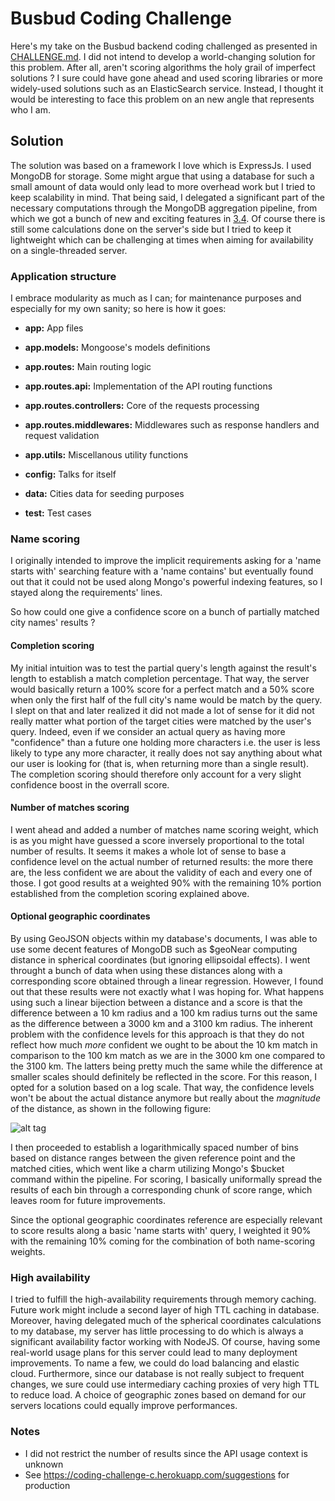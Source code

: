 # Busbud Coding Challenge

Here's my take on the Busbud backend coding challenged as presented in [CHALLENGE.md](CHALLENGE.md). I did not intend to develop a world-changing solution for this problem. After all, aren't scoring algorithms the holy grail of imperfect solutions ? I sure could have gone ahead and used scoring libraries or more widely-used solutions such as an ElasticSearch service. Instead, I thought it would be interesting to face this problem on an new angle that represents who I am.

## Solution

The solution was based on a framework I love which is ExpressJs. I used MongoDB for storage. Some might argue that using a database for such a small amount of data would only lead to more overhead work but I tried to keep scalability in mind. That being said, I delegated a significant part of the necessary computations through the MongoDB aggregation pipeline, from which we got a bunch of new and exciting features in [3.4](https://docs.mongodb.com/manual/release-notes/3.4/#aggregation). Of course there is still some calculations done on the server's side but I tried to keep it lightweight which can be challenging at times when aiming for availability on a single-threaded server.

### Application structure

I embrace modularity as much as I can; for maintenance purposes and especially for my own sanity; so here is how it goes:

* **app:**
    App files

* **app.models:**
    Mongoose's models definitions

* **app.routes:**
    Main routing logic

* **app.routes.api:**
    Implementation of the API routing functions

* **app.routes.controllers:**
    Core of the requests processing

* **app.routes.middlewares:**
    Middlewares such as response handlers and request validation

* **app.utils:**
    Miscellanous utility functions

* **config:**
    Talks for itself

* **data:**
    Cities data for seeding purposes

* **test:**
    Test cases

### Name scoring

I originally intended to improve the implicit requirements asking for a 'name starts with' searching feature with a 'name contains' but eventually found out that it could not be used along Mongo's powerful indexing features, so I stayed along the requirements' lines.

So how could one give a confidence score on a bunch of partially matched city names' results ?

#### Completion scoring

My initial intuition was to test the partial query's length against the result's length to establish a match completion percentage. That way, the server would basically return a 100% score for a perfect match and a 50% score when only the first half of the full city's name would be match by the query. I slept on that and later realized it did not made a lot of sense for it did not really matter what portion of the target cities were matched by the user's query. Indeed, even if we consider an actual query as having more "confidence" than a future one holding more characters i.e. the user is less likely to type any more character, it really does not say anything about what our user is looking for (that is, when returning more than a single result). The completion scoring should therefore only account for a very slight confidence boost in the overrall score.

#### Number of matches scoring

I went ahead and added a number of matches name scoring weight, which is as you might have guessed a score inversely proportional to the total number of results. It seems it makes a whole lot of sense to base a confidence level on the actual number of returned results: the more there are, the less confident we are about the validity of each and every one of those. I got good results at a weighted 90% with the remaining 10% portion established from the completion scoring explained above.

#### Optional geographic coordinates

By using GeoJSON objects within my database's documents, I was able to use some decent features of MongoDB such as $geoNear computing distance in spherical coordinates (but ignoring ellipsoidal effects). I went throught a bunch of data when using these distances along with a corresponding score obtained through a linear regression. However, I found out that these results were not exactly what I was hoping for. What happens using such a linear bijection between a distance and a score is that the difference between a 10 km radius and a 100 km radius turns out the same as the difference between a 3000 km and a 3100 km radius. The inherent problem with the confidence levels for this approach is that they do not reflect how much *more* confident we ought to be about the 10 km match in comparison to the 100 km match as we are in the 3000 km one compared to the 3100 km. The latters being pretty much the same while the difference at smaller scales should definitely be reflected in the score. For this reason, I opted for a solution based on a log scale. That way, the confidence levels won't be about the actual distance anymore but really about the *magnitude* of the distance, as shown in the following figure:

![alt tag](http://res.cloudinary.com/retrogamerz/image/upload/c_scale,w_400/v1494132311/joel/misc/logscale_radiuses.png)

I then proceeded to establish a logarithmically spaced number of bins based on distance ranges between the given reference point and the matched cities, which went like a charm utilizing Mongo's $bucket command within the pipeline. For scoring, I basically uniformally spread the results of each bin through a corresponding chunk of score range, which leaves room for future improvements.

Since the optional geographic coordinates reference are especially relevant to score results along a basic 'name starts with' query, I weighted it 90% with the remaining 10% coming for the combination of both name-scoring weights.

### High availability

I tried to fulfill the high-availability requirements through memory caching. Future work might include a second layer of high TTL caching in database. Moreover, having delegated much of the spherical coordinates calculations to my database, my server has little processing to do which is always a significant availability factor working with NodeJS. Of course, having some real-world usage plans for this server could lead to many deployment improvements. To name a few, we could do load balancing and elastic cloud. Furthermore, since our database is not really subject to frequent changes, we sure could use intermediary caching proxies of very high TTL to reduce load. A choice of geographic zones based on demand for our servers locations could equally improve performances.

### Notes

- I did not restrict the number of results since the API usage context is unknown
- See https://coding-challenge-c.herokuapp.com/suggestions for production